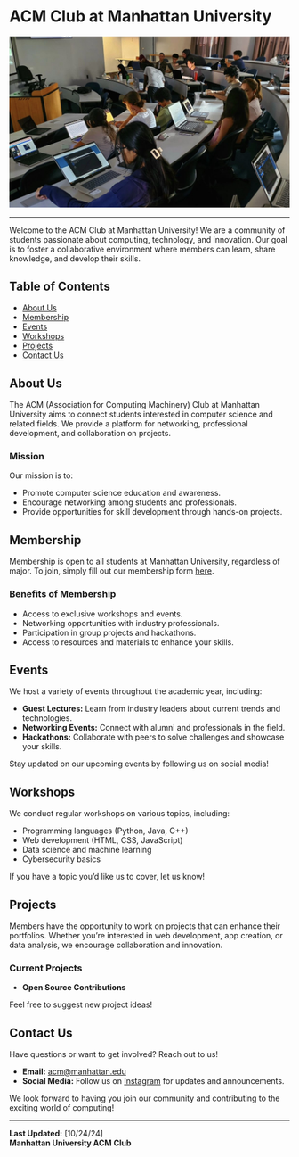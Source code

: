 # ACM Club at Manhattan University
<div align="center">
  <img src="./IMG_6405.jpg" alt="Image" />
</div>

---


Welcome to the ACM Club at Manhattan University! We are a community of students passionate about computing, technology, and innovation. Our goal is to foster a collaborative environment where members can learn, share knowledge, and develop their skills.

## Table of Contents

- [About Us](#about-us)
- [Membership](#membership)
- [Events](#events)
- [Workshops](#workshops)
- [Projects](#projects)
- [Contact Us](#contact-us)

## About Us

The ACM (Association for Computing Machinery) Club at Manhattan University aims to connect students interested in computer science and related fields. We provide a platform for networking, professional development, and collaboration on projects.

### Mission

Our mission is to:
- Promote computer science education and awareness.
- Encourage networking among students and professionals.
- Provide opportunities for skill development through hands-on projects.

## Membership

Membership is open to all students at Manhattan University, regardless of major. To join, simply fill out our membership form [here](#).

### Benefits of Membership

- Access to exclusive workshops and events.
- Networking opportunities with industry professionals.
- Participation in group projects and hackathons.
- Access to resources and materials to enhance your skills.

## Events

We host a variety of events throughout the academic year, including:

- **Guest Lectures:** Learn from industry leaders about current trends and technologies.
- **Networking Events:** Connect with alumni and professionals in the field.
- **Hackathons:** Collaborate with peers to solve challenges and showcase your skills.

Stay updated on our upcoming events by following us on social media!

## Workshops

We conduct regular workshops on various topics, including:

- Programming languages (Python, Java, C++)
- Web development (HTML, CSS, JavaScript)
- Data science and machine learning
- Cybersecurity basics

If you have a topic you’d like us to cover, let us know!

## Projects

Members have the opportunity to work on projects that can enhance their portfolios. Whether you’re interested in web development, app creation, or data analysis, we encourage collaboration and innovation.

### Current Projects

- **Open Source Contributions**

Feel free to suggest new project ideas!

## Contact Us

Have questions or want to get involved? Reach out to us!

- **Email:** acm@manhattan.edu
- **Social Media:** Follow us on [Instagram](https://www.instagram.com/acm__mu/) for updates and announcements.

We look forward to having you join our community and contributing to the exciting world of computing!

---

**Last Updated:** [10/24/24]  
**Manhattan University ACM Club**


<!--
**acm-manhattan-university/acm-manhattan-university** is a ✨ _special_ ✨ repository because its `README.md` (this file) appears on your GitHub profile.

Here are some ideas to get you started:

- 🔭 I’m currently working on ...
- 🌱 I’m currently learning ...
- 👯 I’m looking to collaborate on ...
- 🤔 I’m looking for help with ...
- 💬 Ask me about ...
- 📫 How to reach me: ...
- 😄 Pronouns: ...
- ⚡ Fun fact: ...
-->
